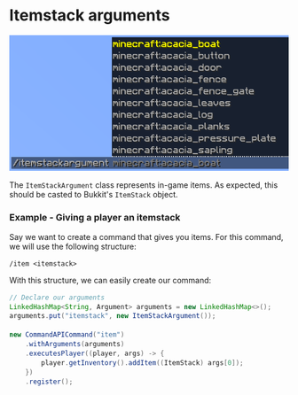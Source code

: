 # Itemstack arguments

![](./images/arguments/itemstack.png)

The `ItemStackArgument` class represents in-game items. As expected, this should be casted to Bukkit's `ItemStack` object.

<div class="example">

### Example - Giving a player an itemstack

Say we want to create a command that gives you items. For this command, we will use the following structure:

```
/item <itemstack>
```

With this structure, we can easily create our command:

```java
// Declare our arguments
LinkedHashMap<String, Argument> arguments = new LinkedHashMap<>();
arguments.put("itemstack", new ItemStackArgument());

new CommandAPICommand("item")
    .withArguments(arguments)
    .executesPlayer((player, args) -> {
        player.getInventory().addItem((ItemStack) args[0]);
    })
    .register();
```

</div>
